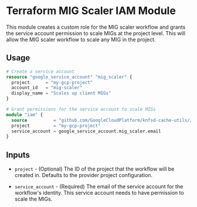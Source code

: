 # Terraform MIG Scaler IAM Module

This module creates a custom role for the MIG scaler workflow and grants the
service account permission to scale MIGs at the project level. This will allow
the MIG scaler workflow to scale any MIG in the project.

## Usage

```terraform
# Create a service account
resource "google_service_account" "mig_scaler" {
  project      = "my-gcp-project"
  account_id   = "mig-scaler"
  display_name = "Scales up client MIGs"
}

# Grant permissions for the service account to scale MIGs
module "iam" {
  source          = "github.com/GoogleCloudPlatform/knfsd-cache-utils//tools/mig-scaler/deployment/modules/iam?ref=v1.0.0-beta8"
  project         = "my-gcp-project"
  service_account = google_service_account.mig_scaler.email
}
```

## Inputs

* `project` - (Optional) The ID of the project that the workflow will be created in. Defaults to the provider project configuration.

* `service_account` - (Required) The email of the service account for the workflow's identity. This service account needs to have permission to scale the MIGs.
